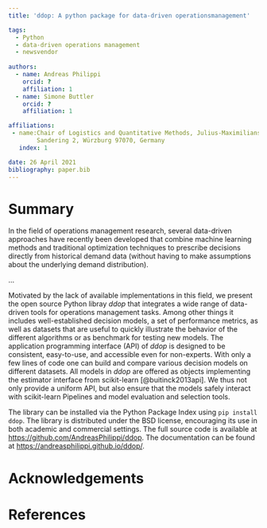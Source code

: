 ```yaml
---
title: 'ddop: A python package for data-driven operationsmanagement'

tags:
  - Python
  - data-driven operations management
  - newsvendor
 
authors:
  - name: Andreas Philippi
    orcid: ?
    affiliation: 1
  - name: Simone Buttler
    orcid: ?
    affiliation: 1

affiliations:
 - name:Chair of Logistics and Quantitative Methods, Julius-Maximilians-Universität Würzburg,     
        Sandering 2, Würzburg 97070, Germany
   index: 1

date: 26 April 2021
bibliography: paper.bib
---
```


# Summary
In the field of operations management research, several data-driven approaches have recently been developed that combine machine learning methods and traditional optimization techniques to prescribe decisions directly from historical demand data (without having to make assumptions about the underlying demand distribution). 

...

Motivated by the lack of available implementations in this field, we present the open source Python libray *ddop* that integrates a wide range of data-driven tools for operations management tasks. Among other things it includes well-established decision models, a set of performance metrics, as well as datasets that are useful to quickly illustrate the behavior of the different algorithms or as benchmark for testing new models. The application programming interface (API) of *ddop* is designed to be consistent, easy-to-use, and accessible even for non-experts. With only a few lines of code one can build and compare various decision models on different datasets. All models in *ddop* are offered as objects implementing the estimator interface from scikit-learn [@buitinck2013api]. We thus not only provide a uniform API, but also ensure that the models safely interact with scikit-learn Pipelines and model evaluation and selection tools.  
 
The library can be installed via the Python Package Index using `pip install ddop`. The library is distributed under the BSD license, encouraging
its use in both academic and commercial settings. The full source code is available at https://github.com/AndreasPhilippi/ddop. The documentation can be found at https://andreasphilippi.github.io/ddop/. 

# Acknowledgements

# References 